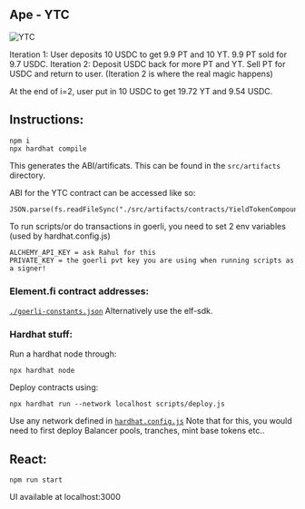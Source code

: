 ## Ape - YTC

![YTC](./images/ytc-representation)

Iteration 1: User deposits 10 USDC to get 9.9 PT and 10 YT. 9.9 PT sold for 9.7 USDC. 
Iteration 2: Deposit USDC back for more PT and YT. Sell PT for USDC and return to user.
(Iteration 2 is where the real magic happens)

At the end of i=2, user put in 10 USDC to get 19.72 YT and 9.54 USDC.

## Instructions:
```
npm i
npx hardhat compile

```

This generates the ABI/artificats. This can be found in the `src/artifacts` directory.

ABI for the YTC contract can be accessed like so:
```
JSON.parse(fs.readFileSync("./src/artifacts/contracts/YieldTokenCompounding.sol/YieldTokenCompounding.json")).abi
```

To run scripts/or do transactions in goerli, you need to set 2 env variables (used by hardhat.config.js)
```
ALCHEMY_API_KEY = ask Rahul for this
PRIVATE_KEY = the goerli pvt key you are using when running scripts as a signer!
```

### Element.fi contract addresses:
[`./goerli-constants.json`](./goerli-constants.json)
Alternatively use the elf-sdk.

### Hardhat stuff:
Run a hardhat node through:
```
npx hardhat node
```

Deploy contracts using:
```
npx hardhat run --network localhost scripts/deploy.js
```
Use any network defined in [`hardhat.config.js`](./hardhat.config.js)
Note that for this, you would need to first deploy Balancer pools, tranches, mint base tokens etc..

## React:
```
npm run start
```
UI available at localhost:3000

